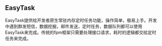 ﻿## EasyTask
EasyTask提供给开发者原生常驻内存定时任务功能，操作简单，极易上手。开发中遇到群发短信，数据挖掘，邮件发送，定时任务，数据队列都可以使用EasyTask来完成。传统的fpm框架只需要处理接口请求，耗时的逻辑都交给定时任务来完成。